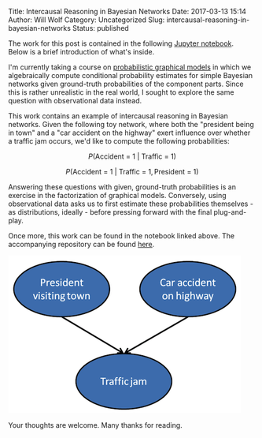 Title: Intercausal Reasoning in Bayesian Networks
Date: 2017-03-13 15:14
Author: Will Wolf
Category: Uncategorized
Slug: intercausal-reasoning-in-bayesian-networks
Status: published

The work for this post is contained in the following [Jupyter notebook](http://nbviewer.jupyter.org/github/cavaunpeu/intercausal-reasoning/blob/master/intercausal_reasoning.ipynb). Below is a brief introduction of what's inside.

I'm currently taking a course on [probabilistic graphical models](https://www.coursera.org/learn/probabilistic-graphical-models) in which we algebraically compute conditional probability estimates for simple Bayesian networks given ground-truth probabilities of the component parts. Since this is rather unrealistic in the real world, I sought to explore the same question with observational data instead.

This work contains an example of intercausal reasoning in Bayesian networks. Given the following toy network, where both the "president being in town" and a "car accident on the highway" exert influence over whether a traffic jam occurs, we'd like to compute the following probabilities: 

$$P(\text{Accident = 1}\ |\ \text{Traffic = 1})$$

$$P(\text{Accident = 1}\ |\ \text{Traffic = 1}, \text{President = 1})$$

Answering these questions with given, ground-truth probabilities is an exercise in the factorization of graphical models. Conversely, using observational data asks us to first estimate these probabilities themselves - as distributions, ideally - before pressing forward with the final plug-and-play.

Once more, this work can be found in the notebook linked above. The accompanying repository can be found [here](https://github.com/cavaunpeu/intercausal-reasoning).

![](figures/simple_bayesian_network.png)

Your thoughts are welcome. Many thanks for reading.
